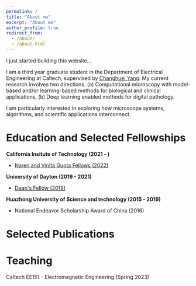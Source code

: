 ```yaml
---
permalink: /
title: "About me"
excerpt: "About me"
author_profile: true
redirect_from: 
  - /about/
  - /about.html
---
```


I just started building this website...

I am a third year graduate student in the Department of Electrical Engineering at Caltech, supervised by [Changhuei Yang](https://biophot.caltech.edu/). My current research involves two directions. (a) Computational microscopy with model-based and/or learning-based methods for biological and clinical applications, (b) Deep learning enabled methods for digital pathology. 

I am particularly interested in exploring how microscope systems, algorithms, and scientific applications interconnect.

Education and Selected Fellowships
======

**California Insitute of Technology (2021 - )**
- [Naren and Vinita Gupta Fellows (2022)](https://s2i.caltech.edu/people/fellows)

**University of Dayton (2019 - 2021)**
- [Dean's Fellow (2019)](https://udayton.edu/engineering/departments/electrooptics_grad/_resources/newsletters/2020-spring-newsletter.pdf)


**Huazhong University of Science and technology (2015 - 2019)**
- National Endeavor Scholarship Award of China (2016)


Selected Publications
======



Teaching
======
Caltech EE151 - Electromagnetic Engineering (Spring 2023)